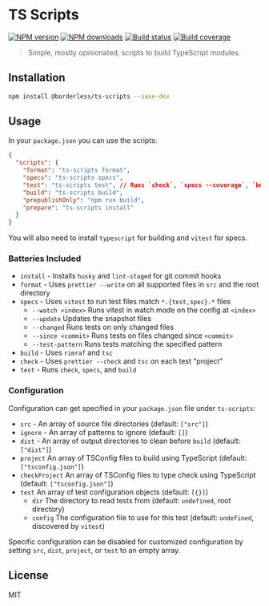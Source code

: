 # TS Scripts

[![NPM version][npm-image]][npm-url]
[![NPM downloads][downloads-image]][downloads-url]
[![Build status][build-image]][build-url]
[![Build coverage][coverage-image]][coverage-url]

> Simple, mostly opinionated, scripts to build TypeScript modules.

## Installation

```sh
npm install @borderless/ts-scripts --save-dev
```

## Usage

In your `package.json` you can use the scripts:

```json
{
  "scripts": {
    "format": "ts-scripts format",
    "specs": "ts-scripts specs",
    "test": "ts-scripts test", // Runs `check`, `specs --coverage`, `build --no-clean`.
    "build": "ts-scripts build",
    "prepublishOnly": "npm run build",
    "prepare": "ts-scripts install"
  }
}
```

You will also need to install `typescript` for building and `vitest` for specs.

### Batteries Included

- `install` - Installs `husky` and `lint-staged` for git commit hooks
- `format` - Uses `prettier --write` on all supported files in `src` and the root directory
- `specs` - Uses `vitest` to run test files match `*.{test,spec}.*` files
  - `--watch <index>` Runs vitest in watch mode on the config at `<index>`
  - `--update` Updates the snapshot files
  - `--changed` Runs tests on only changed files
  - `--since <commit>` Runs tests on files changed since `<commit>`
  - `--test-pattern` Runs tests matching the specified pattern
- `build` - Uses `rimraf` and `tsc`
- `check` - Uses `prettier --check` and `tsc` on each test "project"
- `test` - Runs `check`, `specs`, and `build`

### Configuration

Configuration can get specified in your `package.json` file under `ts-scripts`:

- `src` - An array of source file directories (default: `["src"]`)
- `ignore` - An array of patterns to ignore (default: `[]`)
- `dist` - An array of output directories to clean before `build` (default: `["dist"]`)
- `project` An array of TSConfig files to build using TypeScript (default: `["tsconfig.json"]`)
- `checkProject` An array of TSConfig files to type check using TypeScript (default: `["tsconfig.json"]`)
- `test` An array of test configuration objects (default: `[{}]`)
  - `dir` The directory to read tests from (default: `undefined`, root directory)
  - `config` The configuration file to use for this test (default: `undefined`, discovered by `vitest`)

Specific configuration can be disabled for customized configuration by setting `src`, `dist`, `project`, or `test` to an empty array.

## License

MIT

[npm-image]: https://img.shields.io/npm/v/@borderless/ts-scripts
[npm-url]: https://npmjs.org/package/@borderless/ts-scripts
[downloads-image]: https://img.shields.io/npm/dm/@borderless/ts-scripts
[downloads-url]: https://npmjs.org/package/@borderless/ts-scripts
[build-image]: https://img.shields.io/github/workflow/status/borderless/ts-scripts/CI/main
[build-url]: https://github.com/borderless/ts-scripts/actions/workflows/ci.yml?query=branch%3Amain
[coverage-image]: https://img.shields.io/codecov/c/gh/borderless/ts-scripts
[coverage-url]: https://codecov.io/gh/borderless/ts-scripts
